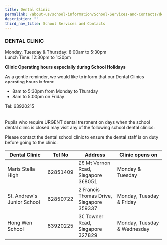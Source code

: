 ```yaml
---
title: Dental Clinic
permalink: /about-us/school-information/School-Services-and-Contacts/dental-clinic/
description: ""
third_nav_title: School Services and Contacts
---
```

### DENTAL CLINIC

Monday, Tuesday & Thursday: 8:00am to 5:30pm  <br>
Lunch Time: 12:30pm to 1:30pm 

**Clinic Operating hours especially during School Holidays**

As a gentle reminder, we would like to inform that our Dental Clinics operating hours is from: 
<br>
* 8am to 5:30pm from Monday to Thursday
* 8am to 5:00pm on Friday

Tel: 63920215
<br>
<br>
<br>
Pupils who require URGENT dental treatment on days when the school dental clinic is closed may visit any of the following school dental clinics:

Please contact the dental school clinic to ensure the dental staff is on duty before going to the clinic.

| Dental Clinic | Tel No | Address | Clinic opens on|
|---|---|---|---|
|Maris Stella High| 62851409 | 25 Mt Vernon Road, <br> Singapore 368051 | Monday & Tuesday|
| St. Andrew's Junior School| 62850722 | 2 Francis Thomas Drive, <br> Singapore 359337| Monday, Tuesday & Friday|
|Hong Wen School | 63920225 | 30 Towner Road, <br> Singapore 327829 | Monday, Tuesday & Wednesday |